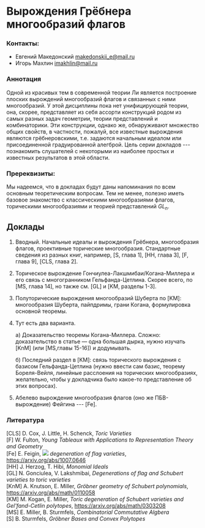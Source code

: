 # Вырождения Грёбнера многообразий флагов

### Контакты:
* Евгений Македонский <makedonskii_e@mail.ru>
* Игорь Махлин <imakhlin@mail.ru>

### Аннотация
Одной из красивых тем в современной теории Ли является построение плоских вырождений многообразий флагов и связанных с ними многообразий. У этой дисциплины пока нет унифицирующей теории, она, скорее, представляет из себя ассорти конструкций родом из самых разных задач геометрии, теории представлений и комбинаторики. Эти конструкции, однако же, обнаруживают множество общих свойств, в частности, пожалуй, все известные вырождения являются грёбнеровскими, т.е. задаются начальным идеалом или присоединенной градуированной алегброй. Цель серии докладов --- познакомить слушателей с некоторыми из наиболее простых и известных результатов в этой области.

### Пререквизиты:
Мы надеемся, что в докладах будут даны напоминания по всем основным теоретическим вопросам. Тем не менее, полезно иметь базовое знакомство с классическими многообразиями флагов, торическими многообразиями и теорией представлений *GL*<sub>*n*</sub>.

## Доклады

1) Вводный. Начальные идеалы и вырождения Грёбнера, многообразия флагов, проективные торические многообразия. Стандартные сведения из разных книг, например, [S, глава 1], [HH, глава 3], [F, глава 9], [CLS, глава 2].
 
2) Торическое вырождение Гончиулеа-Лакшмибаи/Когана-Миллера и его связь с многогранником Гельфанда-Цетлина. Cкорее всего, по [MS, глава 14], но также см. [GL] и [KM, разделы 1-3].
 
3) Полуторические вырождения многообразий Шуберта по [KM]: многообразия Шуберта, пайпдримы, грани Когана, формулировка основной теоремы.
 
4) Тут есть два варианта.

   а) Доказательство теоремы Когана-Миллера. Сложно: доказательство в статье — одна большая дырка, нужно изучать [KnM] (или [MS,главы 15-16]) и додумывать.  
    
    б) Последний раздел в [KM]: связь торического вырождения с базисом Гельфанда-Цетлина (нужно ввести сам базис, теорему Бореля-Вейля, линейные расслоения на торических многообразиях, желательно, чтобы у докладчика было какое-то представление об этих вопросах).  
 
5) Абелево вырождение многообразия флагов (оно же ПБВ-вырождение) Фейгина --- [Fe].

### Литература
[CLS] D. Cox, J. Little, H. Schenck, *Toric Varieties*  
[F] W. Fulton, *Young Tableaux with Applications to Representation Theory and Geometry*  
[Fe] E. Feigin, *<img src="https://render.githubusercontent.com/render/math?math=G_a^M">  degeneration of flag varieties*, <https://arxiv.org/abs/1007.0646>  
[HH] J. Herzog, T. Hibi, *Monomial Ideals*  
[GL] N. Gonciulea, V. Lakshmibai, *Degenerations of flag and Schubert varieties to toric varieties*  
[KnM] A. Knutson, E. Miller, *Gröbner geometry of Schubert polynomials*, <https://arxiv.org/abs/math/0110058>  
[KM] M. Kogan, E. Miller, *Toric degeneration of Schubert varieties and Gel'fand-Cetlin polytopes*, <https://arxiv.org/abs/math/0303208>  
[MS] E. Miller, B. Sturmfels, *Combinatorial Commutative Algbera*  
[S] B. Sturmfels, *Gröbner Bases and Convex Polytopes*  